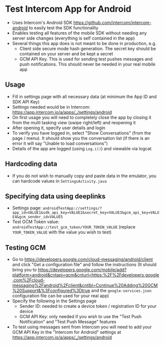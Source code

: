 # Test Intercom App for Android

- Uses Intercom's Android SDK https://github.com/intercom/intercom-android to easily test the SDK functionality
- Enables testing all features of the mobile SDK without needing any server side changes (everything is self contained in the app)
- Several things this app does is not meant to be done in production, e.g.
   - Client side secure mode hash generation. The secret key should be contained on your server and be kept a secret
   - GCM API Key. This is used for sending test pushes messages and push notifications. This should never be needed in your real mobile app


## Usage
- Fill in settings page with all necessary data (at minimum the App ID and SDK API Key)
- Settings needed would be in Intercom: https://app.intercom.io/a/apps/_/settings/android
- On first usage you will need to completely close the app by closing it from the multi tasking view (swipe right/left) and reopening it
- After opening it, specify user details and login
- To verify you have logged in, select "Show Conversations" (from the page / menu). It should show you the conversation list (if there is an error it will say "Unable to load conversations")
- Details of the app are logged (using `Log.i()`) and viewable via logcat

## Hardcoding data
- If you do not wish to manually copy and paste data in the emulator, you can hardcode values in `SettingsActivity.java`


## Specifying data using deeplinks
- Settings page: `androidTestApp://settings/?app_id=VALUE1&sdk_api_key=VALUE2&secret_key=VALUE3&gcm_api_key=VALUE4&gcm_sender_id=VALUE5`
- Test GCM Token value: `androidTestApp://test_gcm_token/YOUR_TOKEN_VALUE` (replace `YOUR_TOKEN_VALUE` with the value you wish to test)


## Testing GCM
- Go to https://developers.google.com/cloud-messaging/android/client and click "Get a configuration file" and follow the instructions (It should bring you to  https://developers.google.com/mobile/add?platform=android&cntapi=gcm&cnturl=https:%2F%2Fdevelopers.google.com%2Fcloud-messaging%2Fandroid%2Fclient&cntlbl=Continue%20Adding%20GCM%20Support&%3Fconfigured%3Dtrue and the `google-services.json` configuration file can be used for your real app)
- Specify the following in the Settings page
   - Sender ID: needed to create a device token / registration ID for your device
   - GCM API Key: only needed if you wish to use the "Test Push Notification" and "Test Push Message" features
- To test using messages sent from Intercom you will need to add your GCM API Key in the "Intercom for Android" settings at https://app.intercom.io/a/apps/_/settings/android
